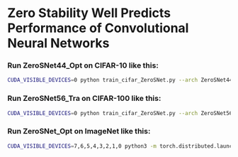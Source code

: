 # Zero Stability Well Predicts Performance of Convolutional Neural Networks

### Run ZeroSNet44_Opt on CIFAR-10 like this: 

```Bash
CUDA_VISIBLE_DEVICES=0 python train_cifar_ZeroSNet.py --arch ZeroSNet44_Opt --dataset cifar10
```

### Run ZeroSNet56_Tra on CIFAR-100 like this: 

```Bash
CUDA_VISIBLE_DEVICES=0 python train_cifar_ZeroSNet.py --arch ZeroSNet56_Tra --dataset cifar100
```

### Run ZeroSNet_Opt on ImageNet like this: 

```Bash
CUDA_VISIBLE_DEVICES=7,6,5,4,3,2,1,0 python3 -m torch.distributed.launch --nproc_per_node=8 --master_port 12345 main_ZeroSNet_IN.py --arch zerosnet18_in -bs 128 --lr 0.2 --opt_level O2 --data /media2/datasets/imagenet/  --workers 8 --given_coe 0.3333333 0.5555556 0.1111111 1.77777778 
```


